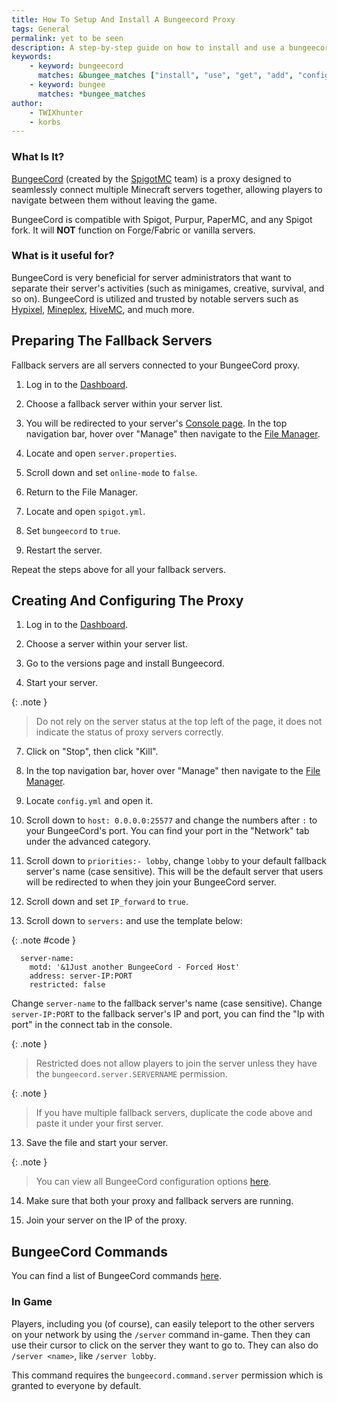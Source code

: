 ```yaml
---
title: How To Setup And Install A Bungeecord Proxy
tags: General
permalink: yet to be seen
description: A step-by-step guide on how to install and use a bungeecord proxy server/
keywords:
    - keyword: bungeecord
      matches: &bungee_matches ["install", "use", "get", "add", "configure", "load"]
    - keyword: bungee
      matches: *bungee_matches
author:
    - TWIXhunter
    - korbs
---
```


### What Is It?
[BungeeCord](https://www.spigotmc.org/wiki/bungeecord/) (created by the [SpigotMC](https://www.spigotmc.org/XenStaff/) team) is a proxy designed to seamlessly connect multiple Minecraft servers together, allowing players to navigate between them without leaving the game. 

BungeeCord is compatible with Spigot, Purpur, PaperMC, and any Spigot fork. It will **NOT** function on Forge/Fabric or vanilla servers.

### What is it useful for?
BungeeCord is very beneficial for server administrators that want to separate their server's activities (such as minigames, creative, survival, and so on). BungeeCord is utilized and trusted by notable servers such as [Hypixel](https://hypixel.net/), [Mineplex](https://www.mineplex.com/home/), [HiveMC](https://hivemc.com/), and much more.

## Preparing The Fallback Servers
Fallback servers are all servers connected to your BungeeCord proxy.

1. Log in to the [Dashboard](https://client.falixnodes.net/).

2. Choose a fallback server within your server list.

3. You will be redirected to your server's [Console page](https://client.falixnodes.net/server/console). In the top navigation bar, hover over "Manage" then navigate to the [File Manager](https://client.falixnodes.net/server/filemanager).

5. Locate and open `server.properties`.

6. Scroll down and set `online-mode` to `false`.

7. Return to the File Manager.

8. Locate and open `spigot.yml`.

9. Set `bungeecord` to `true`.

10. Restart the server.

Repeat the steps above for all your fallback servers.

## Creating And Configuring The Proxy 

1. Log in to the [Dashboard](https://client.falixnodes.net/).

2. Choose a server within your server list.

3. Go to the versions page and install Bungeecord.

4. Start your server.

{: .note }
> Do not rely on the server status at the top left of the page, it does not indicate the status of proxy servers correctly.

7. Click on "Stop", then click "Kill".

8. In the top navigation bar, hover over "Manage" then navigate to the [File Manager](https://client.falixnodes.net/server/filemanager).

9. Locate `config.yml` and open it.

10. Scroll down to `host: 0.0.0.0:25577` and change the numbers after `:` to your BungeeCord's port. You can find your port in the "Network" tab under the advanced category.

11. Scroll down to `priorities:- lobby`, change `lobby` to your default fallback server's name (case sensitive). This will be the default server that users will be redirected to when they join your BungeeCord server.

12. Scroll down and set `IP_forward` to `true`.

13. Scroll down to `servers:` and use the template below:

{: .note #code }
```
  server-name:
    motd: '&1Just another BungeeCord - Forced Host'
    address: server-IP:PORT
    restricted: false
```
Change `server-name` to the fallback server's name (case sensitive).
Change `server-IP:PORT`  to the fallback server's IP and port, you can find the "Ip with port" in the connect tab in the console.

{: .note }
> Restricted does not allow players to join the server unless they have the `bungeecord.server.SERVERNAME` permission.

{: .note }
> If you have multiple fallback servers, duplicate the code above and paste it under your first server.

13. Save the file and start your server.

{: .note }
> You can view all BungeeCord configuration options [here](https://www.spigotmc.org/wiki/bungeecord-configuration-guide/).

14. Make sure that both your proxy and fallback servers are running.

15. Join your server on the IP of the proxy.

## BungeeCord Commands
You can find a list of BungeeCord commands [here](https://www.spigotmc.org/wiki/bungeecord-commands/).

### In Game
Players, including you (of course), can easily teleport to the other servers on your network by using the `/server` command in-game. Then they can use their cursor to click on the server they want to go to. They can also do `/server <name>`, like `/server lobby`.

This command requires the `bungeecord.command.server` permission which is granted to everyone by default.